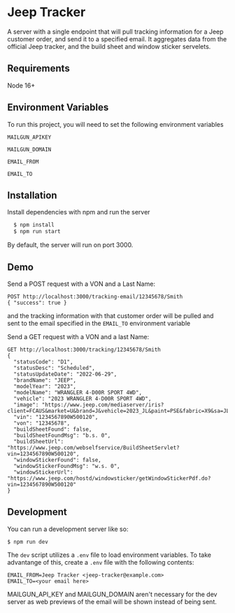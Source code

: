 # Jeep Tracker

A server with a single endpoint that will pull tracking information for a Jeep customer order, and send it to a specified email. It aggregates data from the official Jeep tracker, and the build sheet and window sticker servelets.

## Requirements

Node 16+

## Environment Variables

To run this project, you will need to set the following environment variables

`MAILGUN_APIKEY`

`MAILGUN_DOMAIN`

`EMAIL_FROM`

`EMAIL_TO`

## Installation

Install dependencies with npm and run the server

```bash
  $ npm install
  $ npm run start
```

By default, the server will run on port 3000.

## Demo

Send a POST request with a VON and a Last Name:

```
POST http://localhost:3000/tracking-email/12345678/Smith
{ "success": true }
```

and the tracking information with that customer order will be pulled and sent to the email specified in the `EMAIL_TO` environment variable

Send a GET request with a VON and a last Name:

```
GET http://localhost:3000/tracking/12345678/Smith
{
  "statusCode": "D1",
  "statusDesc": "Scheduled",
  "statusUpdateDate": "2022-06-29",
  "brandName": "JEEP",
  "modelYear": "2023",
  "modelName": "WRANGLER 4-D00R SPORT 4WD",
  "vehicle": "2023 WRANGLER 4-D00R SPORT 4WD",
  "image": "https://www.jeep.com/mediaserver/iris?client=FCAUS&market=U&brand=J&vehicle=2023_JL&paint=PSE&fabric=X9&sa=JLJL74,2TW,23W,3V1,4AJ,4EA,4H4,4NU,4UQ,573,5N6,875P,894P,AAN,ACBP,ADAP,AJ1,BC1P,CS2P,CWAP,DBB,DEM,DSAP,ERC,GCDP,GFAP,GNCP,GTBP,GXDP,GXMP,HABP,HT1,JAJP,JHBP,JJ2P,JLPP,JMAP,JPHP,JPYP,LAYP,LMGP,LNVP,LPXP,LSAP,MBCP,MBUP,MDAP,MEFP,MS3P,MT6P,MW7P,NAS,NHAP,NZBP,R08P,RAA,RF5P,RF7P,RFJP,RFPP,RSDP,RTFP,SCJP,ST8P,TTPP,TZBP,WJPP,WLZ,X9BP,X9HP,XAAP,XANP,XHZP,XJGP,XRBP,YGN,ZBCP,ZBUP,ZPDP,ZPVP&pov=fronthero&width=714&height=300&bkgnd=transparent&resp=png",
  "vin": "1234567890W500120",
  "von": "12345678",
  "buildSheetFound": false,
  "buildSheetFoundMsg": "b.s. 0",
  "buildSheetUrl": "https://www.jeep.com/webselfservice/BuildSheetServlet?vin=1234567890W500120",
  "windowStickerFound": false,
  "windowStickerFoundMsg": "w.s. 0",
  "windowStickerUrl": "https://www.jeep.com/hostd/windowsticker/getWindowStickerPdf.do?vin=1234567890W500120"
}
```

## Development

You can run a development server like so:

```
$ npm run dev
```

The `dev` script utilizes a `.env` file to load environment variables. To take advantange of this, create a `.env` file with the following contents:

```
EMAIL_FROM=Jeep Tracker <jeep-tracker@example.com>
EMAIL_TO=<your email here>
```

MAILGUN_API_KEY and MAILGUN_DOMAIN aren't necessary for the dev server as web previews of the email will be shown instead of being sent.
